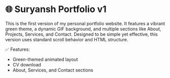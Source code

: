 # 🌐 Suryansh Portfolio v1

This is the first version of my personal portfolio website. It features a vibrant green theme, a dynamic GIF background, and multiple sections like About, Projects, Services, and Contact. Designed to be simple yet effective, this version uses standard scroll behavior and HTML structure.

✅ Features:
- Green-themed animated layout
- CV download
- About, Services, and Contact sections
